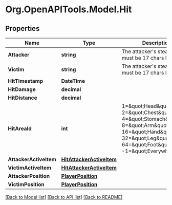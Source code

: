 
# Org.OpenAPITools.Model.Hit

## Properties

Name | Type | Description | Notes
------------ | ------------- | ------------- | -------------
**Attacker** | **string** | The attacker&#39;s steamID64, must be 17 chars long. | 
**Victim** | **string** | The attacker&#39;s steamID64, must be 17 chars long. | 
**HitTimestamp** | **DateTime** |  | 
**HitDamage** | **decimal** |  | 
**HitDistance** | **decimal** |  | [optional] 
**HitAreaId** | **int** | 1&#x3D;\&quot;Head\&quot;, 2&#x3D;\&quot;Chest\&quot;, 4&#x3D;\&quot;Stomach\&quot;, 8&#x3D;\&quot;Arm\&quot;, 16&#x3D;\&quot;Hand\&quot;, 32&#x3D;\&quot;Leg\&quot;, 64&#x3D;\&quot;Foot\&quot;, -1&#x3D;\&quot;Everywhere\&quot; | 
**AttackerActiveItem** | [**HitAttackerActiveItem**](HitAttackerActiveItem.md) |  | 
**VictimActiveItem** | [**HitAttackerActiveItem**](HitAttackerActiveItem.md) |  | 
**AttackerPosition** | [**PlayerPosition**](PlayerPosition.md) |  | 
**VictimPosition** | [**PlayerPosition**](PlayerPosition.md) |  | 

[[Back to Model list]](../README.md#documentation-for-models)
[[Back to API list]](../README.md#documentation-for-api-endpoints)
[[Back to README]](../README.md)

